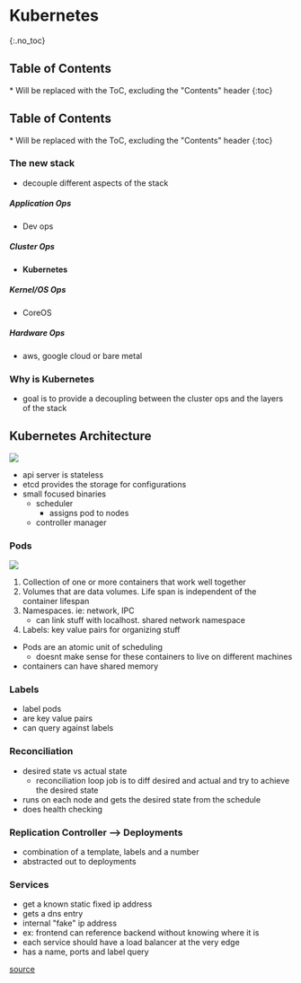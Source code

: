 # Kubernetes

{:.no_toc}

<h2 id="toc-header">Table of Contents <i class="fa fa-chevron-up" aria-hidden="true" id="toc-arrow"></i></h2>
* Will be replaced with the ToC, excluding the "Contents" header
{:toc}


<h2 id="toc-header">Table of Contents <i class="fa fa-chevron-up" aria-hidden="true" id="toc-arrow"></i></h2>
* Will be replaced with the ToC, excluding the "Contents" header
{:toc}


### The new stack
- decouple different aspects of the stack

##### Application Ops
- Dev ops

##### Cluster Ops
- **Kubernetes**

##### Kernel/OS Ops
- CoreOS

##### Hardware Ops
- aws, google cloud or bare metal


### Why is Kubernetes
- goal is to provide a decoupling between the cluster ops and the layers of the stack

## Kubernetes Architecture
![](../../pictures/kubernetes-arch.png)

- api server is stateless
- etcd provides the storage for configurations
- small focused binaries
	- scheduler
		- assigns pod to nodes
	- controller manager

### Pods
![](../../pictures/kubernetes-pods.png)

1. Collection of one or more containers that work well together
2. Volumes that are data volumes. Life span is independent of the container lifespan
3. Namespaces. ie: network, IPC
	- can link stuff with localhost. shared network namespace
4. Labels: key value pairs for organizing stuff

- Pods are an atomic unit of scheduling
	- doesnt make sense for these containers to live on different machines
- containers can have shared memory

### Labels

- label pods
- are key value pairs
- can query against labels

### Reconciliation

- desired state vs actual state
	- reconciliation loop job is to diff desired and actual and try to achieve the desired state
- runs on each node and gets the desired state from the schedule
- does health checking

### Replication Controller --> Deployments
- combination of a template, labels and a number
- abstracted out to deployments

### Services
-  get a known static fixed ip address
-  gets a dns entry
-  internal "fake" ip address
-  ex: frontend can reference backend without knowing where it is
-  each service should have a load balancer at the very edge
-  has a name, ports and label query

[source](https://www.youtube.com/watch?v=WwBdNXt6wO4)